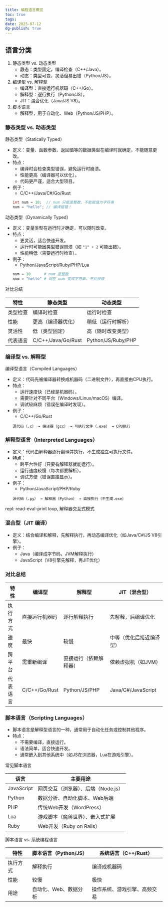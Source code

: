 ```yaml
---
title: 编程语言概览
toc: true
tags:
date: 2025-07-12
dg-publish: true
---
```


## 语言分类

1. 静态类型 vs. 动态类型
    - 静态：类型固定，编译检查（C++/Java）。
    - 动态：类型可变，灵活但易出错（Python/JS）。
2. 编译型 vs. 解释型
    - 编译型：直接运行机器码（C++/Go）。
    - 解释型：逐行执行（Python/JS）。
    - JIT：混合优化（Java/JS V8）。
3. 脚本语言
    - 解释型，用于自动化、Web（Python/JS/PHP）。

### 静态类型 vs. 动态类型

静态类型（Statically Typed）

- 定义：变量、函数参数、返回值等的数据类型在编译时就确定，不能随意更改。
- 特点：
    - 编译时会检查类型错误，避免运行时崩溃。
    - 性能更高（编译器可以优化）。
    - 代码更严谨，适合大型项目。
- 例子：
    - C/C++/Java/C#/Go/Rust
    ```java
    int num = 10;  // num 只能是整数，不能赋值为字符串
    num = "hello"; // 编译报错！
    ```

动态类型（Dynamically Typed）

- 定义：变量类型在运行时才确定，可以随时改变。
- 特点：
    - 更灵活，适合快速开发。
    - 运行时可能因类型错误崩溃（如 `"1" + 2` 可能出错）。
    - 性能稍低（需要运行时检查）。
- 例子：
    - Python/JavaScript/Ruby/PHP/Lua
    ```python
    num = 10      # num 是整数
    num = "hello" # 现在 num 变成字符串，不会报错
    ```

对比总结

| 特性     | 静态类型           | 动态类型           |
| -------- | ------------------ | ------------------ |
| 类型检查 | 编译时检查         | 运行时检查         |
| 性能     | 更高（编译器优化） | 稍低（运行时解析） |
| 灵活性   | 低（类型固定）     | 高（随时改变类型） |
| 代表语言 | C/C++/Java/Go/Rust | Python/JS/Ruby/PHP |

### 编译型 vs. 解释型

编译型语言（Compiled Languages）

- 定义：代码先被编译器转换成机器码（二进制文件），再直接由CPU执行。
- 特点：
    - 运行速度快（已经是机器码）。
    - 需要针对不同平台（Windows/Linux/macOS）编译。
    - 调试较麻烦（错误在编译时发现）。
- 例子：
    - C/C++/Go/Rust
    ```
    源代码（.c） → 编译器（gcc） → 可执行文件（.exe） → CPU执行
    ```

### 解释型语言（Interpreted Languages）

- 定义：代码由解释器逐行翻译并执行，不生成独立可执行文件。
- 特点：
    - 跨平台性好（只要有解释器就能运行）。
    - 运行速度较慢（每次都要解析）。
    - 调试方便（错误直接显示）。
- 例子：
    - Python/JavaScript/PHP/Ruby
    ```
    源代码（.py） → 解释器（Python） → 直接执行（不生成.exe）
    ```

repl: read-eval-print loop, 解释器交互式模式

### 混合型（JIT 编译）

- 定义：结合编译和解释，先解释执行，再动态编译优化（如Java/C#/JS V8引擎）。
- 例子：
    - Java（编译成字节码，JVM解释执行）
    - JavaScript（V8引擎先解释，再JIT优化）

### 对比总结

| 特性     | 编译型         | 解释型                 | JIT（混合型）            |
| -------- | -------------- | ---------------------- | ------------------------ |
| 执行方式 | 直接运行机器码 | 逐行解释执行           | 先解释，后编译优化       |
| 速度     | 最快           | 较慢                   | 中等（优化后接近编译型） |
| 跨平台   | 需重新编译     | 直接运行（依赖解释器） | 依赖虚拟机（如JVM）      |
| 代表语言 | C/C++/Go/Rust  | Python/JS/PHP          | Java/C#/JavaScript       |

### 脚本语言（Scripting Languages）

- 脚本语言是解释型语言的一种，通常用于自动化任务或控制其他程序。
- 特点：
    - 不需要编译，直接运行。
    - 语法简单，适合快速开发。
    - 通常嵌入到其他系统中（如JS在浏览器，Lua在游戏引擎）。

常见脚本语言

| 语言       | 主要用途                            |
| ---------- | ----------------------------------- |
| JavaScript | 网页交互（浏览器）、后端（Node.js） |
| Python     | 数据分析、自动化脚本、Web后端       |
| PHP        | 传统Web开发（WordPress）            |
| Lua        | 游戏脚本（魔兽世界）、嵌入式扩展    |
| Ruby       | Web开发（Ruby on Rails）            |

脚本语言 vs. 系统编程语言

| 特性     | 脚本语言（Python/JS） | 系统语言（C++/Rust）         |
| -------- | --------------------- | ---------------------------- |
| 执行方式 | 解释执行              | 编译成机器码                 |
| 性能     | 较慢                  | 极快                         |
| 用途     | 自动化、Web、数据分析 | 操作系统、游戏引擎、高频交易 |
